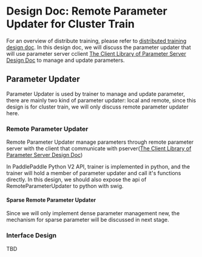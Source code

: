 # Design Doc: Remote Parameter Updater for Cluster Train

For an overview of distribute training, please refer to [distributed training design doc](README.md). In this design doc, we will discuss the parameter updater that will use parameter server cclient [The Client Library of Parameter Server Design Doc](pserver_client.md) to manage and update parameters.

## Parameter Updater

Parameter Updater is used by trainer to manage and update parameter, there are mainly two kind of parameter updater: local and remote, since this design is for cluster train, we will only discuss remote parameter updater here.

### Remote Parameter Updater

Remote Parameter Updater manage parameters through remote parameter server with the client that communicate with pserver([The Client Library of Parameter Server Design Doc](pserver_client.md))

In PaddlePaddle Python V2 API, trainer is implemented in python, and the trainer will hold a member of parameter updater and call it's functions directly. In this design, we should also expose the api of RemoteParameterUpdater to python with swig.

#### Sparse Remote Parameter Updater

Since we will only implement dense parameter management new, the mechanism for sparse parameter will be discussed in next stage.

### Interface Design

TBD

